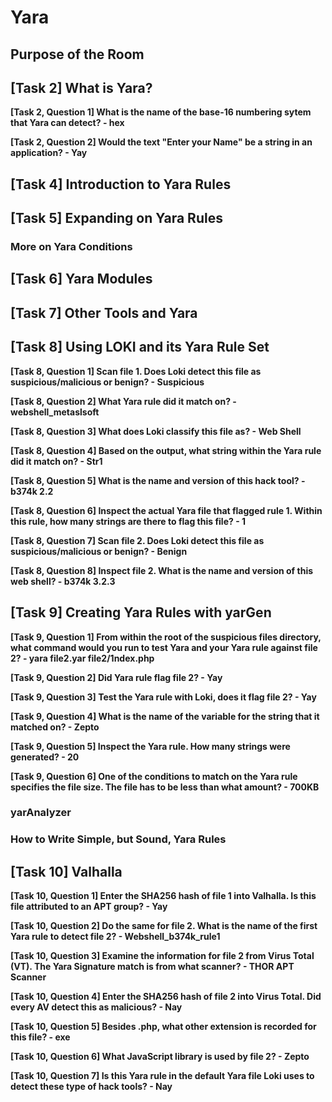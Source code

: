 # Yara

## Purpose of the Room

## [Task 2] What is Yara?

**[Task 2, Question 1] What is the name of the base-16 numbering sytem that Yara can detect? - hex**

**[Task 2, Question 2] Would the text "Enter your Name" be a string in an application? - Yay**

## [Task 4] Introduction to Yara Rules

## [Task 5] Expanding on Yara Rules

### More on Yara Conditions

## [Task 6] Yara Modules

## [Task 7] Other Tools and Yara

## [Task 8] Using LOKI and its Yara Rule Set

**[Task 8, Question 1] Scan file 1. Does Loki detect this file as suspicious/malicious or benign? - Suspicious**

**[Task 8, Question 2] What Yara rule did it match on? - webshell_metaslsoft**

**[Task 8, Question 3] What does Loki classify this file as? - Web Shell**

**[Task 8, Question 4] Based on the output, what string within the Yara rule did it match on? - Str1**

**[Task 8, Question 5] What is the name and version of this hack tool? - b374k 2.2**

**[Task 8, Question 6] Inspect the actual Yara file that flagged rule 1. Within this rule, how many strings are there to flag this file? - 1**

**[Task 8, Question 7] Scan file 2. Does Loki detect this file as suspicious/malicious or benign? - Benign**

**[Task 8, Question 8] Inspect file 2. What is the name and version of this web shell? - b374k 3.2.3**

## [Task 9] Creating Yara Rules with yarGen

**[Task 9, Question 1] From within the root of the suspicious files directory, what command would you run to test Yara and your Yara rule against file 2? - yara file2.yar file2/1ndex.php**

**[Task 9, Question 2] Did Yara rule flag file 2? - Yay**

**[Task 9, Question 3] Test the Yara rule with Loki, does it flag file 2? - Yay**

**[Task 9, Question 4] What is the name of the variable for the string that it matched on? - Zepto**

**[Task 9, Question 5] Inspect the Yara rule. How many strings were generated? - 20**

**[Task 9, Question 6] One of the conditions to match on the Yara rule specifies the file size. The file has to be less than what amount? - 700KB**

### yarAnalyzer

### How to Write Simple, but Sound, Yara Rules

## [Task 10] Valhalla

**[Task 10, Question 1] Enter the SHA256 hash of file 1 into Valhalla. Is this file attributed to an APT group? - Yay**

**[Task 10, Question 2] Do the same for file 2. What is the name of the first Yara rule to detect file 2? - Webshell_b374k_rule1**

**[Task 10, Question 3] Examine the information for file 2 from Virus Total (VT). The Yara Signature match is from what scanner? - THOR APT Scanner**

**[Task 10, Question 4] Enter the SHA256 hash of file 2 into Virus Total. Did every AV detect this as malicious? - Nay**

**[Task 10, Question 5] Besides .php, what other extension is recorded for this file? - exe**

**[Task 10, Question 6] What JavaScript library is used by file 2? - Zepto**

**[Task 10, Question 7] Is this Yara rule in the default Yara file Loki uses to detect these type of hack tools? - Nay**
